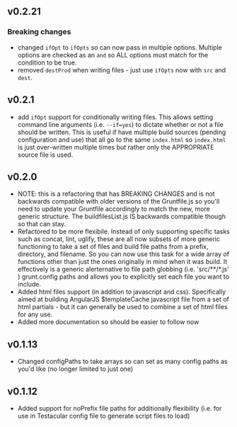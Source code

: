 ## v0.2.21
### Breaking changes
- changed `ifOpt` to `ifOpts` so can now pass in multiple options. Multiple options are checked as an `and` so ALL options must match for the condition to be true.
- removed `destProd` when writing files - just use `ifOpts` now with `src` and `dest`.

## v0.2.1
- add `ifOpt` support for conditionally writing files. This allows setting command line arguments (i.e. `--if=yes`) to dictate whether or not a file should be written. This is useful if have multiple build sources (pending configuration and use) that all go to the same `index.html` so `index.html` is just over-written multiple times but rather only the APPROPRIATE source file is used.

## v0.2.0
- NOTE: this is a refactoring that has BREAKING CHANGES and is not backwards compatible with older versions of the Gruntfile.js so you'll need to update your Gruntfile accordingly to match the new, more generic structure. The buildfilesList.js IS backwards compatible though so that can stay.
- Refactored to be more flexibile. Instead of only supporting specific tasks such as concat, lint, uglify, these are all now subsets of more generic functioning to take a set of files and build file paths from a prefix, directory, and filename. So you can now use this task for a wide array of functions other than just the ones originally in mind when it was build. It effectively is a generic alerternative to file path globbing (i.e. 'src/**/*.js' ) grunt.config paths and allows you to explicitly set each file you want to include.
- Added html files support (in addition to javascript and css). Specifically aimed at building AngularJS $templateCache javascript file from a set of html partials - but it can generally be used to combine a set of html files for any use.
- Added more documentation so should be easier to follow now

## v0.1.13
- Changed configPaths to take arrays so can set as many config paths as you'd like (no longer limited to just one)

## v0.1.12
- Added support for noPrefix file paths for additionally flexibility (i.e. for use in Testacular config file to generate script files to load)
